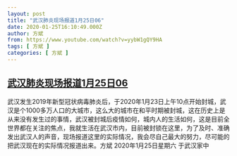 ```yaml
---
layout: post
title: "武汉肺炎现场报道1月25日06"
date: 2020-01-25T16:10:49.000Z
author: 方斌
from: https://www.youtube.com/watch?v=yybW1gQY9HA
tags: [ 方斌 ]
categories: [ 方斌 ]
---
```

<!--1579968649000-->
[武汉肺炎现场报道1月25日06](https://www.youtube.com/watch?v=yybW1gQY9HA)
------

<div>
武汉发生2019年新型冠状病毒肺炎后，于2020年1月23日上午10点开始封城，武汉是个1000多万人口的大城市，这么大的城市在和平时期被封城，这在历史上是从来没有发生过的事情，武汉被封城后疫情如何，城内人的生活如何，这是目前全世界都在关注的焦点，我就生活在武汉市内，目前被封锁在这里，为了及时、准确发出武汉人的声音，现场报道这里的实际情况，我会尽自己最大的努力，尽可能的把武汉现在的实际情况报道出来。方斌 2020年1月25日星期六 于武汉家中
</div>
